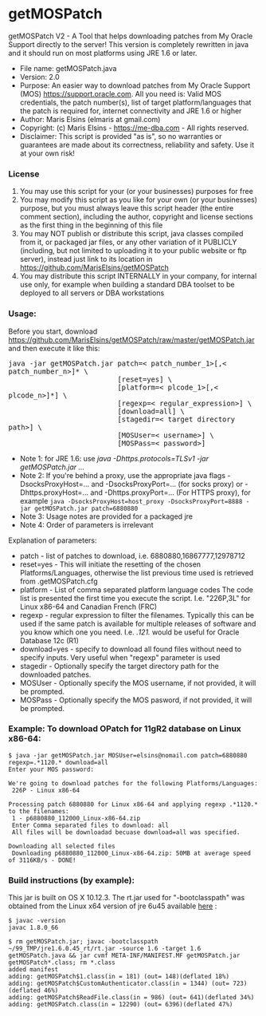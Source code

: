 # getMOSPatch
getMOSPatch V2 - A Tool that helps downloading patches from My Oracle Support directly to the server! This version is completely rewritten in java and it should run on most platforms using JRE 1.6 or later.

   * File name: getMOSPatch.java
   * Version: 2.0 
   * Purpose: An easier way to download patches from My Oracle Support (MOS) https://support.oracle.com. All you need is: Valid MOS credentials, the patch number(s), list of target platform/languages that the patch is required for, internet connectivity and JRE 1.6 or higher
   * Author: Maris Elsins (elmaris at gmail.com)
   * Copyright: (c) Maris Elsins - https://me-dba.com - All rights reserved.
   * Disclaimer:  This script is provided "as is", so no warranties or guarantees are made about its correctness, reliability and safety. Use it at your own risk!

### License

   1. You may use this script for your (or your businesses) purposes for free
   1. You may modify this script as you like for your own (or your businesses) purpose, but you must always leave this script header (the entire comment section), including the author, copyright and license sections as the first thing in the beginning of this file
   1. You may NOT publish or distribute this script, java classes compiled from it, or packaged jar files, or any other variation of it PUBLICLY (including, but not limited to uploading it to your public website or ftp server), instead just link to its location in https://github.com/MarisElsins/getMOSPatch
   1. You may distribute this script INTERNALLY in your company, for internal use only, for example when building a standard DBA toolset to be deployed to all servers or DBA workstations

### Usage:

Before you start, download https://github.com/MarisElsins/getMOSPatch/raw/master/getMOSPatch.jar and then execute it like this:

<pre style="white-space:pre-wrap;">
java -jar getMOSPatch.jar patch=< patch_number_1>[,< patch_number_n>]* \
                          [reset=yes] \
                          [platform=< plcode_1>[,< plcode_n>]*] \
                          [regexp=< regular_expression>] \
                          [download=all] \
                          [stagedir=< target directory path>] \
                          [MOSUser=< username>] \
                          [MOSPass=< password>]</pre>

   * Note 1: for JRE 1.6: use *java -Dhttps.protocols=TLSv1 -jar getMOSPatch.jar ...*
   * Note 2: If you're behind a proxy, use the appropriate java flags -DsocksProxyHost=... and -DsocksProxyPort=... (for socks proxy) or -Dhttps.proxyHost=... and -Dhttps.proxyPort=... (For HTTPS proxy), for example ```java -DsocksProxyHost=host_proxy -DsocksProxyPort=8888 -jar getMOSPatch.jar patch=6880880```
   * Note 3: Usage notes are provided for a packaged jre
   * Note 4: Order of parameters is irrelevant

Explanation of parameters:

   * patch - list of patches to download, i.e. 6880880,16867777,12978712
   * reset=yes - This will initiate the resetting of the chosen Platforms/Languages, otherwise the list previous time used is retrieved from .getMOSPatch.cfg
   * platform - List of comma separated platform language codes The code list is presented the first time you execute the script. I.e. "226P,3L" for Linux x86-64 and Canadian French (FRC)
   * regexp - regular expression to filter the filenames. Typically this can be used if the same patch is available for multiple releases of software and you know which one you need. I.e. .*121.* would be useful for Oracle Database 12c (R1)
   * download=yes - specify to download all found files without need to specify inputs. Very useful when "regexp" parameter is used
   * stagedir - Optionally specify the target directory path for the downloaded patches.
   * MOSUser - Optionally specify the MOS username, if not provided, it will be prompted.
   * MOSPass - Optionally specify the MOS pasword, if not provided, it will be prompted.

### Example:  To download OPatch for 11gR2 database on Linux x86-64:
```
$ java -jar getMOSPatch.jar MOSUser=elsins@nomail.com patch=6880880 regexp=.*1120.* download=all
Enter your MOS password:

We're going to download patches for the following Platforms/Languages:
 226P - Linux x86-64

Processing patch 6880880 for Linux x86-64 and applying regexp .*1120.* to the filenames:
 1 - p6880880_112000_Linux-x86-64.zip
 Enter Comma separated files to download: all
 All files will be downloadad becuase download=all was specified.

Downloading all selected files
 Downloading p6880880_112000_Linux-x86-64.zip: 50MB at average speed of 3116KB/s - DONE!
```

### Build instructions (by example):
This jar is built on OS X 10.12.3. 
The rt.jar used for "-bootclasspath" was obtained from the Linux x64 version of jre 6u45 available [here](http://www.oracle.com/technetwork/java/javase/downloads/java-archive-downloads-javase6-419409.html#jre-6u45-oth-JPR) :
```
$ javac -version
javac 1.8.0_66

$ rm getMOSPatch.jar; javac -bootclasspath ~/99_TMP/jre1.6.0.45_rt/rt.jar -source 1.6 -target 1.6 getMOSPatch.java && jar cvmf META-INF/MANIFEST.MF getMOSPatch.jar getMOSPatch*.class; rm *.class
added manifest
adding: getMOSPatch$1.class(in = 181) (out= 148)(deflated 18%)
adding: getMOSPatch$CustomAuthenticator.class(in = 1344) (out= 723)(deflated 46%)
adding: getMOSPatch$ReadFile.class(in = 986) (out= 641)(deflated 34%)
adding: getMOSPatch.class(in = 12290) (out= 6396)(deflated 47%)
```
